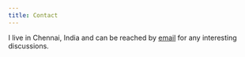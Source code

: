 ```yaml
---
title: Contact
---
```


I live in Chennai, India and can be reached by
[email](mailto:sibi@psibi.in) for any interesting discussions.
